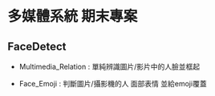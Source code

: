 # 多媒體系統 期末專案
## FaceDetect
  * Multimedia_Relation : 單純辨識圖片/影片中的人臉並框起
  
  * Face_Emoji : 判斷圖片/攝影機的人 面部表情 並給emoji覆蓋
